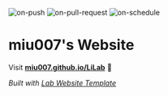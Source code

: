 
  ![on-push](../../actions/workflows/on-push.yaml/badge.svg)
  ![on-pull-request](../../actions/workflows/on-pull-request.yaml/badge.svg)
  ![on-schedule](../../actions/workflows/on-schedule.yaml/badge.svg)

  # miu007's Website

  Visit **[miu007.github.io/LiLab](https://miu007.github.io/LiLab)** 🚀

  _Built with [Lab Website Template](https://greene-lab.gitbook.io/lab-website-template-docs)_
